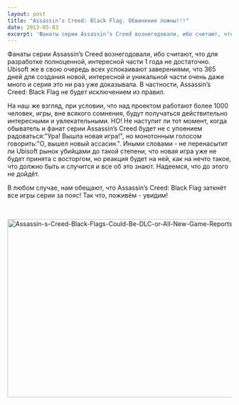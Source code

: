```yaml
---
layout: post
title: "Assassin’s Creed: Black Flag. Обвинения ложны!!!"
date: 2013-05-03
excerpt: 'Фанаты серии Assassin’s Creed вознегодовали, ибо считают, что для разработке полноценной, интересной части 1 года не достаточно. Ubisoft же в свою очередь всех успокаивают заверениями, что 365 дней для создания новой, интересной и уникальной части очень даже много и серия это ни раз уже доказывала....'
---
```


Фанаты серии Assassin’s Creed вознегодовали, ибо считают, что для разработке полноценной, интересной части 1 года не достаточно. Ubisoft же в свою очередь всех успокаивают заверениями, что 365 дней для создания новой, интересной и уникальной части очень даже много и серия это ни раз уже доказывала. В частности, Assassin’s Creed: Black Flag не будет исключением из правил.

На наш же взгляд, при условии, что над проектом работают более 1000 человек, игры, вне всякого сомнения, будут получаться действительно интересными и увлекательными. НО! Не наступит ли тот момент, когда обыватель и фанат серии Assassin’s Creed будет не с упоением радоваться:"Ура! Вышла новая игра!", но монотонным голосом говорить:"О, вышел новый ассасин.". Иными словами - не перенасытит ли Ubisoft рынок убийцами до такой степени, что новая игра уже не будет принята с восторгом, но реакция будет на ней, как на нечто такое, что должно быть и случится и все об это знают. Надеемся, что до этого не дойдёт.

В любом случае, нам обещают, что Assassin’s Creed: Black Flag заткнёт все игры серии за пояс! Так что, поживём - увидим!

&nbsp;

<a href="http://gamersoul.ru/wp-content/uploads/2013/02/Assassin-s-Creed-Black-Flags-Could-Be-DLC-or-All-New-Game-Reports-Say.jpg"><img class="size-full wp-image-1539 aligncenter" alt="Assassin-s-Creed-Black-Flags-Could-Be-DLC-or-All-New-Game-Reports-Say" src="http://gamersoul.ru/wp-content/uploads/2013/02/Assassin-s-Creed-Black-Flags-Could-Be-DLC-or-All-New-Game-Reports-Say.jpg" width="728" height="400" /></a>